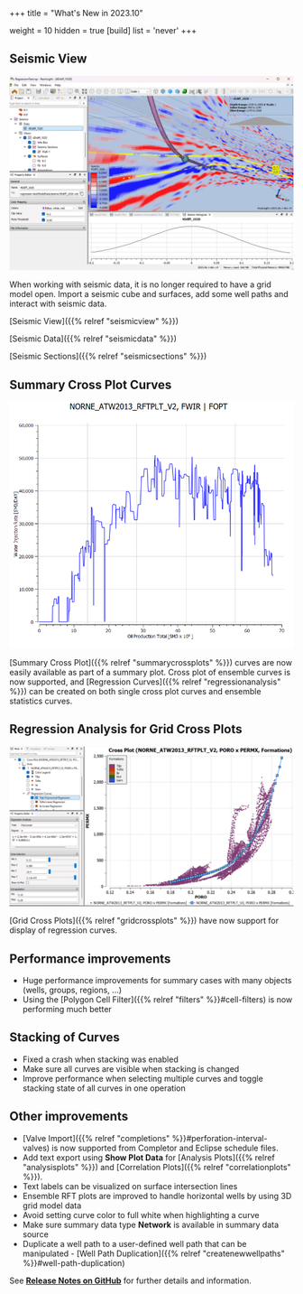 +++
title = "What's New in 2023.10"

weight = 10
hidden = true
[build]
  list = 'never'
+++



## Seismic View
![](/images/3d-main-window/SeismicView.png)

When working with seismic data, it is no longer required to have a grid model open. Import a seismic cube and surfaces, add some well paths and interact with seismic data.

[Seismic View]({{% relref "seismicview" %}})

[Seismic Data]({{% relref "seismicdata" %}})

[Seismic Sections]({{% relref "seismicsections" %}})
 

## Summary Cross Plot Curves
![](/images/plot-window/SummaryCrossPlot.png)

[Summary Cross Plot]({{% relref "summarycrossplots" %}}) curves are now easily available as part of a summary plot. Cross plot of ensemble curves is now supported, and [Regression Curves]({{% relref "regressionanalysis" %}}) can be created on both single cross plot curves and ensemble statistics curves.

## Regression Analysis for Grid Cross Plots
![](/images/plot-window/GridCrossPlot_RegressionCurve.png)

[Grid Cross Plots]({{% relref "gridcrossplots" %}}) have now support for display of regression curves.

## Performance improvements
- Huge performance improvements for summary cases with many objects (wells, groups, regions, ...)
- Using the [Polygon Cell Filter]({{% relref "filters" %}}#cell-filters) is now performing much better

## Stacking of Curves
- Fixed a crash when stacking was enabled
- Make sure all curves are visible when stacking is changed
- Improve performance when selecting multiple curves and toggle stacking state of all curves in one operation

## Other improvements

- [Valve Import]({{% relref "completions" %}}#perforation-interval-valves) is now supported from Completor and Eclipse schedule files.
- Add text export using **Show Plot Data** for [Analysis Plots]({{% relref "analysisplots" %}}) and [Correlation Plots]({{% relref "correlationplots" %}}).
- Text labels can be visualized on surface intersection lines
- Ensemble RFT plots are improved to handle horizontal wells by using 3D grid model data
- Avoid setting curve color to full white when highlighting a curve
- Make sure summary data type **Network** is available in summary data source
- Duplicate a well path to a user-defined well path that can be manipulated - [Well Path Duplication]({{% relref "createnewwellpaths" %}}#well-path-duplication)


See [**Release Notes on GitHub**](https://github.com/OPM/ResInsight/releases/) for further details and information.